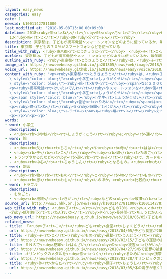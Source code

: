 ```yaml
---
layout: easy_news
categories: easy
cate: 1
newsid: k10011427811000
last_modified_at: '2018-05-08T13:00:00+09:00'
datetime: 2018<ruby>年<rt>ねん</rt></ruby>05<ruby>月<rt>がつ</rt></ruby>08<ruby>日<rt>にち</rt></ruby>
  13<ruby>時<rt>じ</rt></ruby>00<ruby>分<rt>ふん</rt></ruby>
description: 東京都は、子どもが携帯電話やスマートフォンをどのように使っているか、毎年調べています。
title: 東京都　子どもの７０％がスマートフォンなどを使っている
title_with_ruby: <ruby>東京都<rt>とうきょうと</rt></ruby>　<ruby>子<rt>こ</rt></ruby>どもの７０％がスマートフォンなどを<ruby>使<rt>つか</rt></ruby>っている
outline: 東京都は、子どもが携帯電話やスマートフォンをどのように使っているか、毎年調べています。
outline_with_ruby: <ruby>東京都<rt>とうきょうと</rt></ruby>は、<ruby>子<rt>こ</rt></ruby>どもが<ruby>携帯電話<rt>けいたいでんわ</rt></ruby>やスマートフォンをどのように<ruby>使<rt>つか</rt></ruby>っているか、<ruby>毎年<rt>まいとし</rt></ruby><ruby>調<rt>しら</rt></ruby>べています。
image_url: https://newswebeasy.github.io/ja201805/news/web/image/2018/05/05/K10011427811_1805051149_1805051151_01_02.jpg
voice_url: https://newswebeasy.github.io/ja201805/news/easy/voice/2018/05/08/k10011427811000.mp4
content_with_ruby: "<p><ruby>東京都<rt>とうきょうと</rt></ruby>は、<ruby>子<rt>こ</rt></ruby>どもが<ruby>携帯電話<rt>けいたいでんわ</rt></ruby>やスマートフォンをどのように<ruby>使<rt>つか</rt></ruby>っているか、<ruby>毎年<rt>まいとし</rt></ruby><ruby>調<rt>しら</rt></ruby>べています。<ruby>今年<rt>ことし</rt></ruby>は２<ruby>月<rt>がつ</rt></ruby>に<span\
  \ style=\"color: blue;\"><ruby>小学生<rt>しょうがくせい</rt></ruby></span>や<ruby>中学生<rt>ちゅうがくせい</rt></ruby>や<ruby>高校生<rt>こうこうせい</rt></ruby>の<ruby>子<rt>こ</rt></ruby>どもがいる<span\
  \ style=\"color: blue;\"><ruby>親<rt>おや</rt></ruby></span>など２０００<ruby>人<rt>にん</rt></ruby>に<ruby>質問<rt>しつもん</rt></ruby>をしました。</p>\n\
  <p><ruby>携帯電話<rt>けいたいでんわ</rt></ruby>やスマートフォンを<ruby>使<rt>つか</rt></ruby>っている<ruby>子<rt>こ</rt></ruby>どもは７０％で、<ruby>去年<rt>きょねん</rt></ruby>とだいたい<ruby>同<rt>おな</rt></ruby>じでした。スマートフォンを<ruby>使<rt>つか</rt></ruby>っているのは、<span\
  \ style=\"color: blue;\"><ruby>小学生<rt>しょうがくせい</rt></ruby></span>は２０％ぐらいですが、<ruby>中学生<rt>ちゅうがくせい</rt></ruby>は６６％、<ruby>高校生<rt>こうこうせい</rt></ruby>は８９％でした。</p>\n\
  <p><span style=\"color: blue;\"><ruby>小学生<rt>しょうがくせい</rt></ruby></span>のときから<ruby>使<rt>つか</rt></ruby>い<ruby>始<rt>はじ</rt></ruby>めている<ruby>子<rt>こ</rt></ruby>どもや、１<ruby>日<rt>にち</rt></ruby>に２<ruby>時間<rt>じかん</rt></ruby><ruby>以上<rt>いじょう</rt></ruby><ruby>使<rt>つか</rt></ruby>っている<ruby>子<rt>こ</rt></ruby>どもの<span\
  \ style=\"color: blue;\"><ruby>割合<rt>わりあい</rt></ruby></span>は<ruby>去年<rt>きょねん</rt></ruby>より<ruby>増<rt>ふ</rt></ruby>えています。</p>\n\
  <p><ruby>寝<rt>ね</rt></ruby>る<ruby>時間<rt>じかん</rt></ruby>が<ruby>短<rt>みじか</rt></ruby>くなったり<ruby>熱心<rt>ねっしん</rt></ruby>に<ruby>勉強<rt>べんきょう</rt></ruby>しなくなったりしたという<ruby>答<rt>こた</rt></ruby>えは５１％で、<ruby>去年<rt>きょねん</rt></ruby>より<ruby>増<rt>ふ</rt></ruby>えました。<span\
  \ style=\"color: blue;\">トラブル</span>も<ruby>増<rt>ふ</rt></ruby>えていて、<ruby>友達<rt>ともだち</rt></ruby>との<ruby>関係<rt>かんけい</rt></ruby>が<ruby>悪<rt>わる</rt></ruby>くなったり、<ruby>払<rt>はら</rt></ruby>う<ruby>必要<rt>ひつよう</rt></ruby>がないお<ruby>金<rt>かね</rt></ruby>を<ruby>払<rt>はら</rt></ruby>えと<ruby>言<rt>い</rt></ruby>われたりした<ruby>子<rt>こ</rt></ruby>どももいました。</p>\n\
  <p></p>\n<p></p>"
words:
- word: 小学生
  descriptions:
  - <ruby><rb>小学校</rb><rt>しょうがっこう</rt></ruby>に<ruby><rb>通</rb><rt>かよ</rt></ruby>っている<ruby><rb>子</rb><rt>こ</rt></ruby>ども。
- word: 親
  descriptions:
  - <ruby><rb>父</rb><rt>ちち</rt></ruby>や<ruby><rb>母</rb><rt>はは</rt></ruby>。<ruby><rb>両親</rb><rt>りょうしん</rt></ruby>。
  - <ruby><rb>子</rb><rt>こ</rt></ruby>や<ruby><rb>卵</rb><rt>たまご</rt></ruby>をうんだもの。
  - トランプやかるたなどの<ruby><rb>遊</rb><rt>あそ</rt></ruby>びで、カードを<ruby><rb>配</rb><rt>くば</rt></ruby>る<ruby><rb>人</rb><rt>ひと</rt></ruby>。
  - <ruby><rb>中心</rb><rt>ちゅうしん</rt></ruby>となるもの。<ruby><rb>大</rb><rt>おお</rt></ruby>きいもの。
- word: 割合
  descriptions:
  - <ruby><rb>物</rb><rt>もの</rt></ruby>と<ruby><rb>物</rb><rt>もの</rt></ruby>との<ruby><rb>関係</rb><rt>かんけい</rt></ruby>を、<ruby><rb>数</rb><rt>かず</rt></ruby>で<ruby><rb>表</rb><rt>あらわ</rt></ruby>したもの。<ruby><rb>割</rb><rt>わり</rt></ruby>。<ruby><rb>率</rb><rt>りつ</rt></ruby>。<ruby><rb>歩合</rb><rt>ぶあい</rt></ruby>。
  - <ruby><rb>思</rb><rt>おも</rt></ruby>いのほか。<ruby><rb>比較的</rb><rt>ひかくてき</rt></ruby>。
- word: トラブル
  descriptions:
  - もめごと。
  - <ruby><rb>機械</rb><rt>きかい</rt></ruby>などの<ruby><rb>故障</rb><rt>こしょう</rt></ruby>。
source_url: http://www3.nhk.or.jp/news/easy/k10011427811000/k10011427811000.html
web_title_with_ruby: <ruby>子<rt>こ</rt></ruby>どもの70％ <ruby>スマホ<rt>すまほ</rt></ruby><ruby>利用<rt>りよう</rt></ruby>
  <ruby>低年齢化<rt>ていねんれいか</rt></ruby>や<ruby>長時間<rt>ちょうじかん</rt></ruby><ruby>化<rt>か</rt></ruby><ruby>進<rt>すす</rt></ruby>む
web_news_url: https://newswebeasy.github.io/news/web/2018/05/05/子どもの70-スマホ利用-低年齢化や長時間化進む
related_news:
- title: 「<ruby>子<rt>こ</rt></ruby>ども<ruby>食堂<rt>しょくどう</rt></ruby>」が２０００<ruby>以上<rt>いじょう</rt></ruby>になる　おととしの７<ruby>倍<rt>ばい</rt></ruby>
  url: https://newswebeasy.github.io/news/easy/2018/04/05/子ども食堂が2000以上になる-おととしの7倍
- title: <ruby>子<rt>こ</rt></ruby>どもの<ruby>運動<rt>うんどう</rt></ruby>の<ruby>能力<rt>のうりょく</rt></ruby>　<ruby>女<rt>おんな</rt></ruby>の<ruby>子<rt>こ</rt></ruby>は４<ruby>年<rt>ねん</rt></ruby><ruby>続<rt>つづ</rt></ruby>けて<ruby>上<rt>あ</rt></ruby>がる
  url: https://newswebeasy.github.io/news/easy/2018/02/15/子どもの運動の能力-女の子は4年続けて上がる
- title: ＳＮＳで<ruby>犯罪<rt>はんざい</rt></ruby>の<ruby>被害<rt>ひがい</rt></ruby>にあった<ruby>子<rt>こ</rt></ruby>ども　<ruby>今<rt>いま</rt></ruby>までで<ruby>最<rt>もっと</rt></ruby>も<ruby>多<rt>おお</rt></ruby>い
  url: https://newswebeasy.github.io/news/easy/2018/04/27/SNSで犯罪の被害にあった子ども-今までで最も多い
- title: オリンピックのメダルを<ruby>作<rt>つく</rt></ruby>るために<ruby>携帯電話<rt>けいたいでんわ</rt></ruby>をもっと<ruby>集<rt>あつ</rt></ruby>めたい
  url: https://newswebeasy.github.io/news/easy/2018/03/28/オリンピックのメダルを作るために携帯電話をもっと集めたい
- title: <ruby>体<rt>からだ</rt></ruby>の<ruby>調子<rt>ちょうし</rt></ruby>が<ruby>悪<rt>わる</rt></ruby>くて<ruby>学校<rt>がっこう</rt></ruby>を<ruby>休<rt>やす</rt></ruby>む<ruby>子<rt>こ</rt></ruby>ども「<ruby>体<rt>からだ</rt></ruby>と<ruby>心<rt>こころ</rt></ruby>の<ruby>治療<rt>ちりょう</rt></ruby>が<ruby>大切<rt>たいせつ</rt></ruby>」
  url: https://newswebeasy.github.io/news/easy/2018/03/05/体の調子が悪くて学校を休む子ども体と心の治療が大切
...
```

